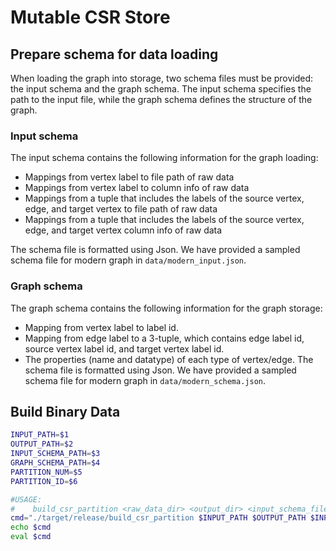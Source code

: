# Mutable CSR Store
## Prepare schema for data loading
When loading the graph into storage, two schema files must be provided: the input schema and the graph schema. The input schema specifies the path to the input file, while the graph schema defines the structure of the graph.
### Input schema
The input schema contains the following information for the graph loading:
- Mappings from vertex label to file path of raw data
- Mappings from vertex label to column info of raw data
- Mappings from a tuple that includes the labels of the source vertex, edge, and target vertex to file path of raw data
- Mappings from a tuple that includes the labels of the source vertex, edge, and target vertex column info of raw data

The schema file is formatted using Json. We have provided a sampled schema file for modern graph in `data/modern_input.json`.

### Graph schema
The graph schema contains the following information for the graph storage:
- Mapping from vertex label to label id.
- Mapping from edge label to a 3-tuple, which contains edge label id, source vertex label id, and target vertex label id.
- The properties (name and datatype) of each type of vertex/edge.
  The schema file is formatted using Json. We have provided a sampled schema file for modern graph in `data/modern_schema.json`.

## Build Binary Data
```bash
INPUT_PATH=$1
OUTPUT_PATH=$2
INPUT_SCHEMA_PATH=$3
GRAPH_SCHEMA_PATH=$4
PARTITION_NUM=$5
PARTITION_ID=$6

#USAGE:
#    build_csr_partition <raw_data_dir> <output_dir> <input_schema_file> <graph_schema_file> -i <index> -p <partition> [--skip_header]
cmd="./target/release/build_csr_partition $INPUT_PATH $OUTPUT_PATH $INPUT_SCHEMA_PATH $GRAPH_SCHEMA_PATH -p $PARTITION_NUM -i $PARTITION_ID"
echo $cmd
eval $cmd
```